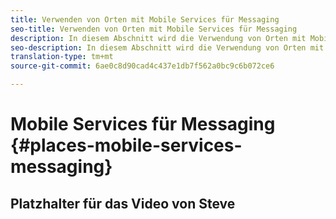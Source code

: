 ```yaml
---
title: Verwenden von Orten mit Mobile Services für Messaging
seo-title: Verwenden von Orten mit Mobile Services für Messaging
description: In diesem Abschnitt wird die Verwendung von Orten mit Mobile Services für Nachrichten erläutert.
seo-description: In diesem Abschnitt wird die Verwendung von Orten mit Mobile Services für Nachrichten erläutert.
translation-type: tm+mt
source-git-commit: 6ae0c8d90cad4c437e1db7f562a0bc9c6b072ce6

---
```



# Mobile Services für Messaging {#places-mobile-services-messaging}



## Platzhalter für das Video von Steve


